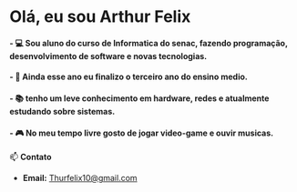 #  Olá, eu sou Arthur Felix

#### - 💻 Sou aluno do curso de Informatica do senac, fazendo programação, desenvolvimento de software e novas tecnologias.

#### - 📖 Ainda esse ano eu finalizo o terceiro ano do ensino medio.

#### - 📚 tenho um leve conhecimento em hardware, redes e atualmente estudando sobre sistemas.

#### - 🎮 No meu tempo livre gosto de jogar video-game e ouvir musicas. 


📫 **Contato**  
- **Email:** Thurfelix10@gmail.com  
